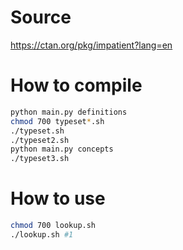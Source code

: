 Source
===
https://ctan.org/pkg/impatient?lang=en


How to compile
===
```bash
python main.py definitions
chmod 700 typeset*.sh
./typeset.sh
./typeset2.sh
python main.py concepts
./typeset3.sh
```

How to use
===
```bash
chmod 700 lookup.sh
./lookup.sh #1
```
